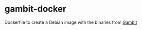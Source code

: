 # gambit-docker
Dockerfile to create a Debian image with the binaries from [Gambit](http://www.gambit-project.org/)
